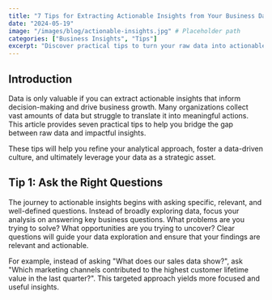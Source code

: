 ```yaml
---
title: "7 Tips for Extracting Actionable Insights from Your Business Data"
date: "2024-05-19"
image: "/images/blog/actionable-insights.jpg" # Placeholder path
categories: ["Business Insights", "Tips"]
excerpt: "Discover practical tips to turn your raw data into actionable insights that drive growth."
---
```


## Introduction
Data is only valuable if you can extract actionable insights that inform decision-making and drive business growth. Many organizations collect vast amounts of data but struggle to translate it into meaningful actions. This article provides seven practical tips to help you bridge the gap between raw data and impactful insights.

These tips will help you refine your analytical approach, foster a data-driven culture, and ultimately leverage your data as a strategic asset.

## Tip 1: Ask the Right Questions
The journey to actionable insights begins with asking specific, relevant, and well-defined questions. Instead of broadly exploring data, focus your analysis on answering key business questions. What problems are you trying to solve? What opportunities are you trying to uncover? Clear questions will guide your data exploration and ensure that your findings are relevant and actionable.

For example, instead of asking "What does our sales data show?", ask "Which marketing channels contributed to the highest customer lifetime value in the last quarter?". This targeted approach yields more focused and useful insights.
